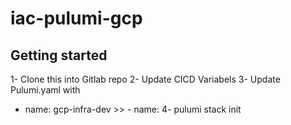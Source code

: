 # iac-pulumi-gcp


## Getting started

1- Clone this into Gitlab repo
2- Update CICD Variabels
3- Update Pulumi.yaml with 
   - name: gcp-infra-dev >> - name: <your choice>
4- pulumi stack init <your choice>
